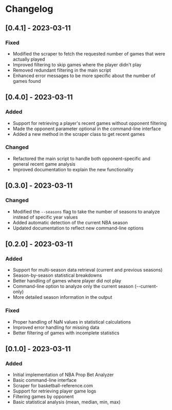 # Changelog

## [0.4.1] - 2023-03-11

### Fixed
- Modified the scraper to fetch the requested number of games that were actually played
- Improved filtering to skip games where the player didn't play
- Removed redundant filtering in the main script
- Enhanced error messages to be more specific about the number of games found

## [0.4.0] - 2023-03-11

### Added
- Support for retrieving a player's recent games without opponent filtering
- Made the opponent parameter optional in the command-line interface
- Added a new method in the scraper class to get recent games

### Changed
- Refactored the main script to handle both opponent-specific and general recent game analysis
- Improved documentation to explain the new functionality

## [0.3.0] - 2023-03-11

### Changed
- Modified the `--seasons` flag to take the number of seasons to analyze instead of specific year values
- Added automatic detection of the current NBA season
- Updated documentation to reflect new command-line options

## [0.2.0] - 2023-03-11

### Added
- Support for multi-season data retrieval (current and previous seasons)
- Season-by-season statistical breakdowns
- Better handling of games where player did not play
- Command-line option to analyze only the current season (--current-only)
- More detailed season information in the output

### Fixed
- Proper handling of NaN values in statistical calculations
- Improved error handling for missing data
- Better filtering of games with incomplete statistics

## [0.1.0] - 2023-03-11

### Added
- Initial implementation of NBA Prop Bet Analyzer
- Basic command-line interface
- Scraper for basketball-reference.com
- Support for retrieving player game logs
- Filtering games by opponent
- Basic statistical analysis (mean, median, min, max) 